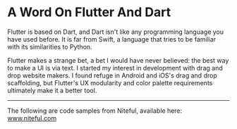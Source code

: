 # A Word On Flutter And Dart
Flutter is based on Dart, and Dart isn't like any programming language you have used before. It is far from Swift, a language that tries to be familiar with its similarities to Python.

Flutter makes a strange bet, a bet I would have never believed: the best way to make a UI is via text.
I started my interest in development with drag and drop website makers. I found refuge in Android and iOS's drag and drop scaffolding, but Flutter's UX modularity and color palette requirements ultimately make it a better tool.

-----

The following are code samples from Niteful, available here: www.niteful.com
